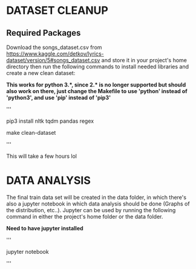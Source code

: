 # DATASET CLEANUP
## Required Packages
Download the songs_dataset.csv from https://www.kaggle.com/detkov/lyrics-dataset/version/5#songs_dataset.csv and store it in your project's home directory then run the
following commands to install needed libraries and create a new clean dataset:

**This works for python 3.\*, since 2.\* is no longer supported but should also work on there, just change the Makefile to use 'python' instead of 'python3', and use 'pip' instead of 'pip3'**

'''

pip3 install nltk tqdm pandas regex

make clean-dataset

'''

This will take a few hours lol

# DATA ANALYSIS
The final train data set will be created in the data folder, in which there's also a jupyter notebook in which data analysis should be done (Graphs
of the distribution, etc..). Jupyter can be used by running the following command in either the project's home folder or the data folder.

**Need to have jupyter installed**

'''

jupyter notebook

'''